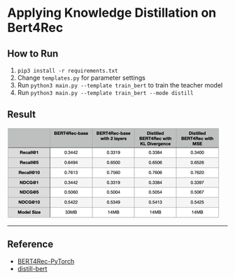 # Applying Knowledge Distillation on Bert4Rec

## How to Run
1. `pip3 install -r requirements.txt`
2. Change `templates.py` for parameter settings
3. Run `python3 main.py --template train_bert` to train the teacher model
4. Run `python3 main.py --template train_bert --mode distill`

## Result
![img.png](img.png)

- - -  
## Reference
* [BERT4Rec-PyTorch](https://github.com/SungMinCho/BERT4Rec-PyTorch)
* [distill-bert](https://github.com/kevinmtian/distill-bert)
